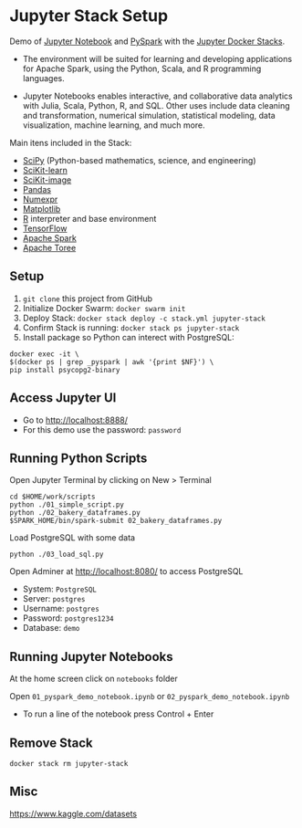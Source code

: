 # Jupyter Stack Setup

Demo of [Jupyter Notebook](http://jupyter.org/) and [PySpark](http://spark.apache.org/docs/2.4.0/api/python/pyspark.html) with the [Jupyter Docker Stacks](https://jupyter-docker-stacks.readthedocs.io/en/latest/).

- The environment will be suited for learning and developing applications for Apache Spark, using the Python, Scala, and R programming languages.

- Jupyter Notebooks enables interactive, and collaborative data analytics with Julia, Scala, Python, R, and SQL. Other uses include data cleaning and transformation, numerical simulation, statistical modeling, data visualization, machine learning, and much more.

Main itens included in the Stack:
- [SciPy](https://www.scipy.org/) (Python-based mathematics, science, and engineering)
- [SciKit-learn](http://scikit-learn.org/stable/)
- [SciKit-image](http://scikit-image.org/)
- [Pandas](https://pandas.pydata.org/)
- [Numexpr](https://github.com/pydata/numexpr)
- [Matplotlib](https://matplotlib.org/)
- [R](https://www.r-project.org/) interpreter and base environment
- [TensorFlow](https://www.tensorflow.org/)
- [Apache Spark](https://spark.apache.org/)
- [Apache Toree](https://toree.apache.org/)


## Setup

1. `git clone` this project from GitHub
2. Initialize Docker Swarm: `docker swarm init`
3. Deploy Stack: `docker stack deploy -c stack.yml jupyter-stack`
4. Confirm Stack is running: `docker stack ps jupyter-stack`
5. Install package so Python can interect with PostgreSQL:
```
docker exec -it \
$(docker ps | grep _pyspark | awk '{print $NF}') \
pip install psycopg2-binary
  ```

## Access Jupyter UI
- Go to [http://localhost:8888/](http://localhost:8888/)
- For this demo use the password: `password`

## Running Python Scripts
Open Jupyter Terminal by clicking on New > Terminal
```shell
cd $HOME/work/scripts
python ./01_simple_script.py
python ./02_bakery_dataframes.py
$SPARK_HOME/bin/spark-submit 02_bakery_dataframes.py
```

Load PostgreSQL with some data
```shell
python ./03_load_sql.py
```

Open Adminer at [http://localhost:8080/](http://localhost:8080/) to access PostgreSQL

- System: `PostgreSQL`
- Server: `postgres`
- Username: `postgres`
- Password: `postgres1234`
- Database: `demo`

## Running Jupyter Notebooks
At the home screen click on `notebooks` folder

Open `01_pyspark_demo_notebook.ipynb` or `02_pyspark_demo_notebook.ipynb`

- To run a line of the notebook press Control + Enter

## Remove Stack
```
docker stack rm jupyter-stack
```


## Misc
https://www.kaggle.com/datasets